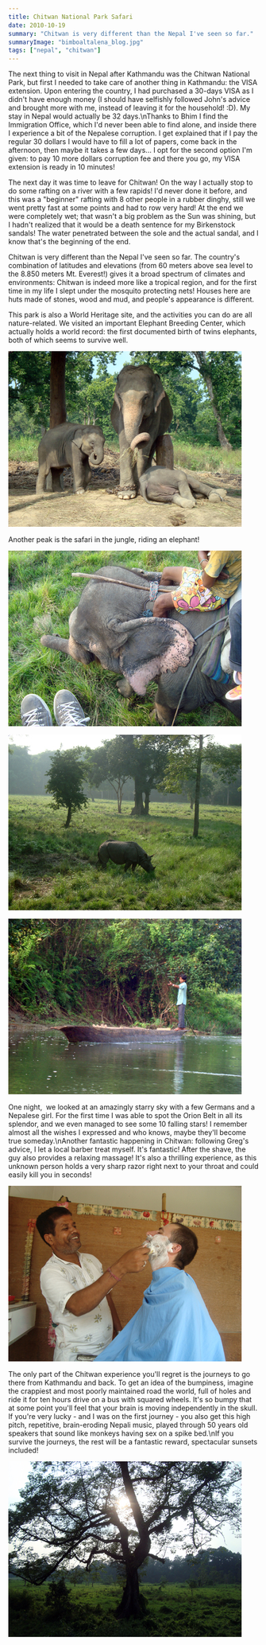 ```yaml
---
title: Chitwan National Park Safari
date: 2010-10-19
summary: "Chitwan is very different than the Nepal I've seen so far."
summaryImage: "bimboaltalena_blog.jpg"
tags: ["nepal", "chitwan"]
---
```


The next thing to visit in Nepal after Kathmandu was the Chitwan National Park, but first I needed to take care of another thing in Kathmandu: the VISA extension. Upon entering the country, I had purchased a 30-days VISA as I didn't have enough money (I should have selfishly followed John's advice and brought more with me, instead of leaving it for the household! :D). My stay in Nepal would actually be 32 days.\nThanks to Bhim I find the Immigration Office, which I'd never been able to find alone, and inside there I experience a bit of the Nepalese corruption. I get explained that if I pay the regular 30 dollars I would have to fill a lot of papers, come back in the afternoon, then maybe it takes a few days... I opt for the second option I'm given: to pay 10 more dollars corruption fee and there you go, my VISA extension is ready in 10 minutes!

The next day it was time to leave for Chitwan! On the way I actually stop to do some rafting on a river with a few rapids! I'd never done it before, and this was a "beginner" rafting with 8 other people in a rubber dinghy, still we went pretty fast at some points and had to row very hard! At the end we were completely wet; that wasn't a big problem as the Sun was shining, but I hadn't realized that it would be a death sentence for my Birkenstock sandals! The water penetrated between the sole and the actual sandal, and I know that's the beginning of the end.

Chitwan is very different than the Nepal I've seen so far. The country's combination of latitudes and elevations (from 60 meters above sea level to the 8.850 meters Mt. Everest!) gives it a broad spectrum of climates and environments: Chitwan is indeed more like a tropical region, and for the first time in my life I slept under the mosquito protecting nets! Houses here are huts made of stones, wood and mud, and people's appearance is different.

This park is also a World Heritage site, and the activities you can do are all nature-related. We visited an important Elephant Breeding Center, which actually holds a world record: the first documented birth of twins elephants, both of which seems to survive well.

![](elefantigemelli_blog.jpg)

Another peak is the safari in the jungle, riding an elephant!

![](elepiedi_blog.jpg)

![](rinoceronte_blog.jpg)

![](canoa_blog.jpg)

One night,  we looked at an amazingly starry sky with a few Germans and a Nepalese girl. For the first time I was able to spot the Orion Belt in all its splendor, and we even managed to see some 10 falling stars! I remember almost all the wishes I expressed and who knows, maybe they'll become true someday.\nAnother fantastic happening in Chitwan: following Greg's advice, I let a local barber treat myself. It's fantastic! After the shave, the guy also provides a relaxing massage! It's also a thrilling experience, as this unknown person holds a very sharp razor right next to your throat and could easily kill you in seconds!

![](barba_blog.jpg)

The only part of the Chitwan experience you'll regret is the journeys to go there from Kathmandu and back. To get an idea of the bumpiness, imagine the crappiest and most poorly maintained road the world, full of holes and ride it for ten hours drive on a bus with squared wheels. It's so bumpy that at some point you'll feel that your brain is moving independently in the skull. If you're very lucky - and I was on the first journey - you also get this high pitch, repetitive, brain-eroding Nepali music, played through 50 years old speakers that sound like monkeys having sex on a spike bed.\nIf you survive the journeys, the rest will be a fantastic reward, spectacular sunsets included!

![](alberotramonto_blog.jpg)

